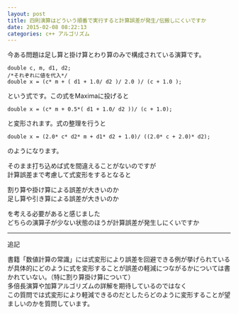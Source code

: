 ```yaml
---
layout: post
title: 四則演算はどういう順番で実行すると計算誤差が発生/伝搬しにくいですか
date: 2015-02-08 08:22:13
categories: c++ アルゴリズム
---
```

<p>今ある問題は足し算と掛け算とわり算のみで構成されている演算です。</p>

<pre><code>double c, m, d1, d2;
/*それぞれに値を代入*/
double x = (c* m + ( d1 + 1.0/ d2 )/ 2.0 )/ (c + 1.0 );
</code></pre>

<p>という式です。この式をMaximaに投げると</p>

<pre><code>double x = (c* m + 0.5*( d1 + 1.0/ d2 ))/ (c + 1.0);
</code></pre>

<p>と変形されます。式の整理を行うと</p>

<pre><code>double x = (2.0* c* d2* m + d1* d2 + 1.0)/ ((2.0* c + 2.0)* d2);
</code></pre>

<p>のようになります。</p>

<p>そのまま打ち込めば式を間違えることがないのですが<br>
計算誤差まで考慮して式変形をするとなると</p>

<p>割り算や掛け算による誤差が大きいのか<br>
足し算や引き算による誤差が大きいのか</p>

<p>を考える必要があると感じました<br>
どちらの演算子が少ない状態のほうが計算誤差が発生しにくいですか</p>

<hr>

<p>追記</p>

<p>書籍「数値計算の常識」には式変形により誤差を回避できる例が挙げられているが具体的にどのように式を変形することが誤差の軽減につながるかについては書かれていない。（特に割り算掛け算について）<br>
多倍長演算や加算アルゴリズムの詳解を期待しているのではなく<br>
この質問では式変形により軽減できるのだとしたらどのように変形することが望ましいのかを質問しています。</p>
